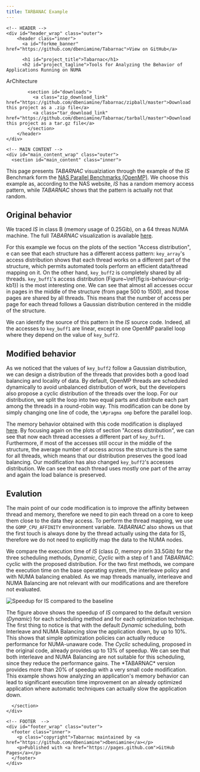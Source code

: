 ```yaml
---
title: TARBANAC Example
---
```


<link rel="stylesheet" type="text/css" media="screen" href="../stylesheets/stylesheet.css">

  <body>

    <!-- HEADER -->
    <div id="header_wrap" class="outer">
        <header class="inner">
          <a id="forkme_banner" href="https://github.com/dbeniamine/Tabarnac">View on GitHub</a>

          <h1 id="project_title">Tabarnac</h1>
          <h2 id="project_tagline">Tools for Analyzing the Behavior of Applications Running on NUMA
ArChitecture</h2>

            <section id="downloads">
              <a class="zip_download_link" href="https://github.com/dbeniamine/Tabarnac/zipball/master">Download this project as a .zip file</a>
              <a class="tar_download_link" href="https://github.com/dbeniamine/Tabarnac/tarball/master">Download this project as a tar.gz file</a>
            </section>
        </header>
    </div>

    <!-- MAIN CONTENT -->
    <div id="main_content_wrap" class="outer">
      <section id="main_content" class="inner">
 

This page presents *TABARNAC* visualziation through the example of the *IS*
Benchmark form the [NAS Parallel Benchmarks (OpenMP)](http://www.nas.nasa.gov/publications/npb.html).
We choose this example as, according to the NAS website, *IS* has a
random memory access pattern, while *TABARNAC* shows that the pattern is
actually not that random.

## Original behavior

We traced *IS* in class B (memory usage of 0.25Gib), on a 64 threas NUMA
machine. The full *TABARNAC* visualization is available
[here](is.B-original.html).

For this example we focus on the plots of the section "Access distribution", e
can see that each structure has a different access pattern: `key_array`'s
access distribution shows that each thread works on a different part of the
structure, which permits automated tools perform an efficient data/thread
mapping on it. On the other hand, `key_buff2` is completely shared by all
threads.  `key_buff1`'s access distribution
(Figure~\ref{fig:is-behaviour-orig-kb1}) is the most interesting one. We can
see that almost all accesses occur in pages in the middle of the structure
(from page 500 to 1500), and those pages are shared by all threads. This
means that the number of access per page  for each thread follows a Gaussian
distribution centered in the middle of the structure.


We can identify the source of this pattern in the *IS* source code. Indeed, all the accesses to `key_buff1` are linear,
except in one OpenMP parallel loop where they depend on the value of
`key_buff2`.

## Modified behavior

As we noticed that the values of `key_buff2`
follow a Gaussian distribution, we can design a distribution of the threads that
provides both a good load balancing and locality of data.
By default, OpenMP threads are scheduled dynamically to avoid unbalanced
distribution of work, but the developers also propose a cyclic distribution
of the threads over the loop.
For our distribution, we split
the loop into two equal parts and distribute each part among the threads in a round-robin way.
This modification can be done by simply changing one line of code, the
`\#pragma omp` before the parallel loop.
<!--This can be done by modifying the OpenMP pragma (line~\ref{lst:is-sched} in the original code), as shown-->
<!--in Listing~\ref{lst:is-modif}.-->

<!--\begin{lstlisting}[float=!h,caption=Optimization for *IS*., label=lst:is-modif]-->
<!--#pragma omp for schedule(static,NUM_BUCKETS/(2*omp_get_num_threads()))-->
<!--\end{lstlisting}-->

The memory behavior obtained with this code modification is displayed
[here](is.B-modif.html). By focusing again on the plots of section "Access
distribution", we can see that now each thread
accesses a different part of `key_buff1`. Furthermore, if most of the
accesses still occur in the middle of the structure, the average number of
access across the structure is the same for all threads, which means that our
distribution preserves the good load balancing. Our modification has also
changed `key_buff2`'s accesses distribution. We can see that each
thread uses mostly one part of the array and again the load balance is
preserved.

## Evalution

The main point of our code modification is to improve the affinity between
thread and memory, therefore we need to pin each thread on a core to keep them
close to the data they access. To perform the thread mapping, we use the `GOMP_CPU_AFFINITY` environment variable.
*TABARNAC* also shows us that the first touch is always done by the thread actually using
the data for IS, therefore we do not need to explicitly map the data to the NUMA nodes.

We compare the execution time of *IS* (class *D*, memory prin 33.5Gib) for the three scheduling
methods, *Dynamic*, *Cyclic* with a step of 1 and *TABARNAC*:
cyclic with the proposed distribution. For the two first methods, we compare the
execution time on the base operating system, the interleave policy and with
NUMA balancing enabled. As we map threads manually, interleave and NUMA
Balancing are not relevant with our modifications and are therefore not evaluated.

![Speedup for IS compared to the baseline](is_speedup.png)

The figure above shows the speedup of *IS* compared to
the default version (*Dynamic*) for each scheduling method and for each
optimization technique. The first thing to notice is that with the default
*Dynamic* scheduling, both Interleave and NUMA Balancing slow
the application down, by up to 10\%. This shows that simple optimization policies can actually reduce performance
for NUMA-unaware code.
The *Cyclic* scheduling, proposed in the original code, already provides up to
13\% of
speedup. We can see that both interleave and NUMA Balancing are not suitable
for this scheduling, since they reduce the performance gains.
The \*TABARNAC* version provides more than 20\% of speedup with a very small code
modification.
This example shows how analyzing an application's memory behavior can lead to
significant execution time improvement on an already optimized application where automatic techniques can actually slow
the application down.

      </section>
    </div>

    <!-- FOOTER  -->
    <div id="footer_wrap" class="outer">
      <footer class="inner">
        <p class="copyright">Tabarnac maintained by <a href="https://github.com/dbeniamine">dbeniamine</a></p>
        <p>Published with <a href="https://pages.github.com">GitHub Pages</a></p>
      </footer>
    </div>

    

  </body>
